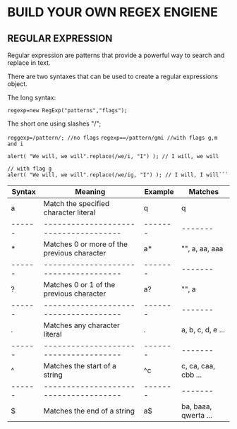 # BUILD YOUR OWN REGEX ENGIENE

## REGULAR EXPRESSION

Regular expression are patterns that provide a powerful way to search and replace in text.

There are two syntaxes that can be used to create a regular expressions object.

The long syntax:

`regexp=new RegExp("patterns","flags");`

The short one using slashes "/";

`reggexp=/pattern/; //no flags`
`regexp==/pattern/gmi //with flags g,m and i`

````// no flag g
alert( "We will, we will".replace(/we/i, "I") ); // I will, we will

// with flag g
alert( "We will, we will".replace(/we/ig, "I") ); // I will, I will```

````

| Syntax | Meaning                                     | Example | Matches              |
| ------ | ------------------------------------------- | ------- | -------------------- |
| a      | Match the specified character literal       | q       | q                    |
| ------ | -------------------------------------       | ------- | -------              |
| \*     | Matches 0 or more of the previous character | a\*     | "", a, aa, aaa       |
| ------ | -------------------------------------       | ------- | -------              |
| ?      | Matches 0 or 1 of the previous character    | a?      | "", a                |
| ------ | -------------------------------------       | ------- | -------              |
| .      | Matches any character literal               | .       | a, b, c, d, e ...    |
| ------ | -------------------------------------       | ------- | -------              |
| ^      | Matches the start of a string               | ^c      | c, ca, caa, cbb ...  |
| ------ | -------------------------------------       | ------- | -------              |
| $      | Matches the end of a string                 | a$      | ba, baaa, qwerta ... |
